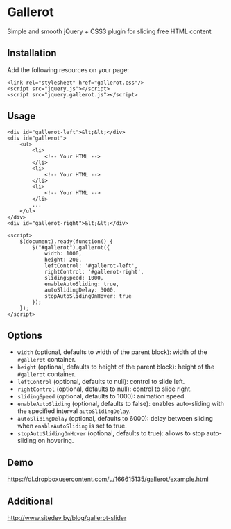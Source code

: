 Gallerot
========

Simple and smooth jQuery + CSS3 plugin for sliding free HTML content  

Installation
------------

Add the following resources on your page:

    <link rel="stylesheet" href="gallerot.css"/>
    <script src="jquery.js"></script>
    <script src="jquery.gallerot.js"></script>

Usage
-----

	<div id="gallerot-left">&lt;&lt;</div>
	<div id="gallerot">
		<ul>
			<li>
				<!-- Your HTML -->
            </li>
            <li>
                <!-- Your HTML -->
            </li>
            <li>
                <!-- Your HTML -->
            </li>
            ...
        </ul>
    </div>
    <div id="gallerot-right">&lt;&lt;</div>

    <script>
        $(document).ready(function() {
            $("#gallerot").gallerot({
                width: 1000,
                height: 200,
                leftControl: '#gallerot-left',
                rightControl: '#gallerot-right',
                slidingSpeed: 1000,
                enableAutoSliding: true,
                autoSlidingDelay: 3000,
                stopAutoSlidingOnHover: true
            });
        });
    </script>

Options
-----

* `width` (optional, defaults to width of the parent block): width of the `#gallerot` container.
* `height` (optional, defaults to height of the parent block): height of the `#gallerot` container.
* `leftControl` (optional, defaults to null): control to slide left. 
* `rightControl` (optional, defaults to null): control to slide right. 
* `slidingSpeed` (optional, defaults to 1000): animation speed. 
* `enableAutoSliding` (optional, defaults to false): enables auto-sliding with the specified interval `autoSlidingDelay`. 
* `autoSlidingDelay` (optional, defaults to 6000): delay between sliding when `enableAutoSliding` is set to true.
* `stopAutoSlidingOnHover` (optional, defaults to true): allows to stop auto-sliding on hovering.

Demo
-----

https://dl.dropboxusercontent.com/u/166615135/gallerot/example.html

Additional
-----

http://www.sitedev.by/blog/gallerot-slider